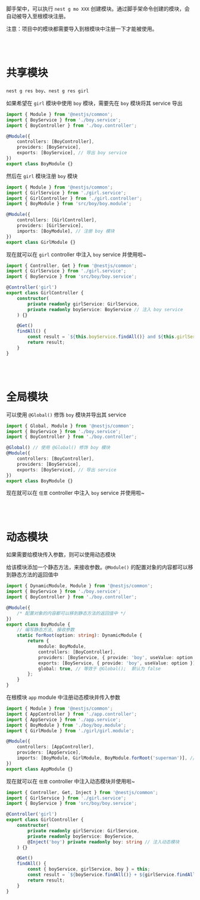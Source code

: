 脚手架中，可以执行 `nest g mo XXX` 创建模块。通过脚手架命令创建的模块，会自动被导入至根模块注册。

注意：项目中的模块都需要导入到根模块中注册一下才能被使用。

<br><br>

# 共享模块

`nest g res boy`、`nest g res girl`

如果希望在 `girl` 模块中使用 `boy` 模块，需要先在 `boy` 模块将其 service 导出

```typescript
import { Module } from '@nestjs/common';
import { BoyService } from './boy.service';
import { BoyController } from './boy.controller';

@Module({
    controllers: [BoyController],
    providers: [BoyService],
    exports: [BoyService], // 导出 boy service
})
export class BoyModule {}
```

然后在 `girl` 模块注册 `boy` 模块

```typescript
import { Module } from '@nestjs/common';
import { GirlService } from './girl.service';
import { GirlController } from './girl.controller';
import { BoyModule } from 'src/boy/boy.module';

@Module({
    controllers: [GirlController],
    providers: [GirlService],
    imports: [BoyModule], // 注册 boy 模块
})
export class GirlModule {}
```

现在就可以在 `girl` controller 中注入 `boy` service 并使用啦~

```typescript
import { Controller, Get } from '@nestjs/common';
import { GirlService } from './girl.service';
import { BoyService } from 'src/boy/boy.service';

@Controller('girl')
export class GirlController {
    constructor(
        private readonly girlService: GirlService,
        private readonly boyService: BoyService // 注入 boy service
    ) {}

    @Get()
    findAll() {
        const result = `${this.boyService.findAll()} and ${this.girlService.findAll()}`;
        return result;
    }
}
```

<br><br>

# 全局模块

可以使用 `@Global()` 修饰 `boy` 模块并导出其 service

```typescript
import { Global, Module } from '@nestjs/common';
import { BoyService } from './boy.service';
import { BoyController } from './boy.controller';

@Global() // 使用 @Global() 修饰 boy 模块
@Module({
    controllers: [BoyController],
    providers: [BoyService],
    exports: [BoyService], // 导出 service
})
export class BoyModule {}
```

现在就可以在 `任意` controller 中注入 `boy` service 并使用啦~

<br><br>

# 动态模块

如果需要给模块传入参数，则可以使用动态模块

给该模块添加一个静态方法，来接收参数。`@Module()` 的配置对象的内容都可以移到静态方法的返回值中

```typescript
import { DynamicModule, Module } from '@nestjs/common';
import { BoyService } from './boy.service';
import { BoyController } from './boy.controller';

@Module({
    /* 配置对象的内容都可以移到静态方法的返回值中 */
})
export class BoyModule {
    // 编写静态方法, 接收参数
    static forRoot(option: string): DynamicModule {
        return {
            module: BoyModule,
            controllers: [BoyController],
            providers: [BoyService, { provide: 'boy', useValue: option }],
            exports: [BoyService, { provide: 'boy', useValue: option }],
            global: true, // 等效于 @Global();  默认为 false
        };
    }
}
```

在根模块 `app` module 中注册动态模块并传入参数

```typescript
import { Module } from '@nestjs/common';
import { AppController } from './app.controller';
import { AppService } from './app.service';
import { BoyModule } from './boy/boy.module';
import { GirlModule } from './girl/girl.module';

@Module({
    controllers: [AppController],
    providers: [AppService],
    imports: [BoyModule, GirlModule, BoyModule.forRoot('superman')], // 注册模块并传入参数
})
export class AppModule {}
```

现在就可以在 `任意` controller 中注入动态模块并使用啦~

```typescript
import { Controller, Get, Inject } from '@nestjs/common';
import { GirlService } from './girl.service';
import { BoyService } from 'src/boy/boy.service';

@Controller('girl')
export class GirlController {
    constructor(
        private readonly girlService: GirlService,
        private readonly boyService: BoyService,
        @Inject('boy') private readonly boy: string // 注入动态模块
    ) {}

    @Get()
    findAll() {
        const { boyService, girlService, boy } = this;
        const result = `${boyService.findAll()} + ${girlService.findAll()} + ${boy}`;
        return result;
    }
}
```

<br><br>
